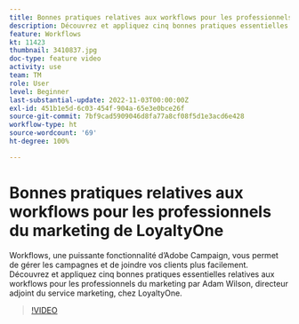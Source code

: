```yaml
---
title: Bonnes pratiques relatives aux workflows pour les professionnels du marketing de LoyaltyOne
description: Découvrez et appliquez cinq bonnes pratiques essentielles relatives aux workflows pour les professionnels du marketing par Adam Wilson, directeur adjoint du service marketing, chez LoyaltyOne.
feature: Workflows
kt: 11423
thumbnail: 3410837.jpg
doc-type: feature video
activity: use
team: TM
role: User
level: Beginner
last-substantial-update: 2022-11-03T00:00:00Z
exl-id: 451b1e5d-6c03-454f-904a-65e3e0bce26f
source-git-commit: 7bf9cad5909046d8fa77a8cf08f5d1e3acd6e428
workflow-type: ht
source-wordcount: '69'
ht-degree: 100%

---
```


# Bonnes pratiques relatives aux workflows pour les professionnels du marketing de LoyaltyOne

Workflows, une puissante fonctionnalité d’Adobe Campaign, vous permet de gérer les campagnes et de joindre vos clients plus facilement. Découvrez et appliquez cinq bonnes pratiques essentielles relatives aux workflows pour les professionnels du marketing par Adam Wilson, directeur adjoint du service marketing, chez LoyaltyOne.

>[!VIDEO](https://video.tv.adobe.com/v/3410837?quality=12)
